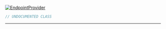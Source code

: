 <a href='https://github.com/ajthinking/archetype/blob/master/src/Endpoints/EndpointProvider.php'>![EndpointProvider](https://img.shields.io/badge/-EndpointProvider-blue)
```php
// UNDOCUMENTED CLASS
```
<hr>